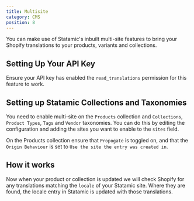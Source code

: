 ```yaml
---
title: Multisite
category: CMS
position: 8
---
```


You can make use of Statamic's inbuilt multi-site features to bring your Shopify translations to your products, variants and collections.

## Setting Up Your API Key

Ensure your API key has enabled the `read_translations` permission for this feature to work.

## Setting up Statamic Collections and Taxonomies

You need to enable multi-site on the `Products` collection and `Collections`, `Product Types`, `Tags` and `Vendor` taxonomies. You can do this by editing the configuration and adding the sites you want to enable to the `sites` field.

On the Products collection ensure that `Propogate` is toggled on, and that the `Origin Behaviour` is set to `Use the site the entry was created in`.

## How it works

Now when your product or collection is updated we will check Shopify for any translations matching the `locale` of your Statamic site. Where they are found, the locale entry in Statamic is updated with those translations.
